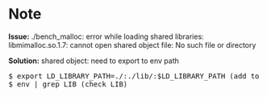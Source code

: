 <!DOCTYPE html>
<html lang="en">
<body>
<h1>Note</h1>
<p><strong>Issue:</strong>
./bench_malloc: error while loading shared libraries: libmimalloc.so.1.7: cannot open shared object file: No such file or directory
</p>
<p><strong>Solution:</strong>
shared object: need to export to env path
</p>
<pre>
$ export LD_LIBRARY_PATH=./:./lib/:$LD_LIBRARY_PATH (add to env path)
$ env | grep LIB (check LIB)
</pre>
</body>
</html>
